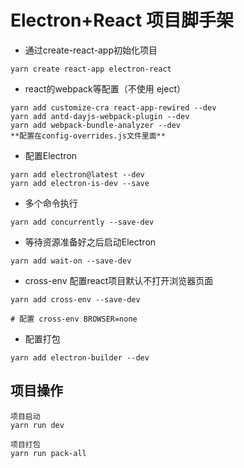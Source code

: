 # Electron+React 项目脚手架

- 通过create-react-app初始化项目

```
yarn create react-app electron-react
```
- react的webpack等配置（不使用 eject）

```
yarn add customize-cra react-app-rewired --dev
yarn add antd-dayjs-webpack-plugin --dev
yarn add webpack-bundle-analyzer --dev
**配置在config-overrides.js文件里面**
```

- 配置Electron

```
yarn add electron@latest --dev
yarn add electron-is-dev --save
```
- 多个命令执行

```
yarn add concurrently --save-dev
```

- 等待资源准备好之后启动Electron

```
yarn add wait-on --save-dev
```

- cross-env 配置react项目默认不打开浏览器页面

```
yarn add cross-env --save-dev

# 配置 cross-env BROWSER=none
```

- 配置打包

```
yarn add electron-builder --dev
```

## 项目操作

```
项目启动
yarn run dev
```

```
项目打包
yarn run pack-all
```
